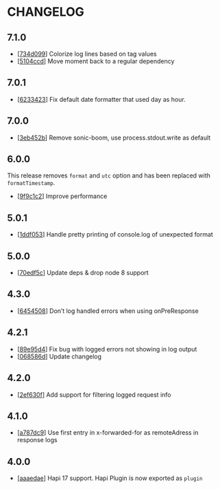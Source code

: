# CHANGELOG

## 7.1.0

* [[734d099](../../commit/734d099)] Colorize log lines based on tag values
* [[5104ccd](../../commit/5104ccd)] Move moment back to a regular dependency

## 7.0.1

* [[6233423](../../commit/6233423)] Fix default date formatter that used day as hour.

## 7.0.0

* [[3eb452b](../../commit/3eb452b)] Remove sonic-boom, use process.stdout.write as default

## 6.0.0

This release removes `format` and `utc` option and has been replaced with `formatTimestamp`.

* [[9f9c1c2](../../commit/9f9c1c2)] Improve performance

## 5.0.1

* [[1ddf053](../../commit/1ddf053)] Handle pretty printing of console.log of unexpected format

## 5.0.0

* [[70edf5c](../../commit/70edf5c)] Update deps & drop node 8 support

## 4.3.0

* [[6454508](../../commit/6454508)] Don’t log handled errors when using onPreResponse

## 4.2.1

* [[89e95d4](../../commit/89e95d4)] Fix bug with logged errors not showing in log output
* [[068586d](../../commit/068586d)] Update changelog

## 4.2.0

 * [[2ef630f](../../commit/2ef630f)] Add support for filtering logged request info

## 4.1.0

* [[a787dc9](../../commit/a787dc9)] Use first entry in x-forwarded-for as remoteAdress in response logs

## 4.0.0

* [[aaaedae](../../commit/aaaedae)] Hapi 17 support. Hapi Plugin is now exported as `plugin`
